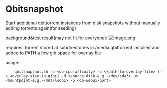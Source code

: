 # Qbitsnapshot
Start additional qbittorrent instances from disk snapshots without manually adding torrents again(for seeding)

background&test result(may not fit for everyone):
![image.png](https://i.loli.net/2020/08/03/tYveVgnPKoSl7XB.png)

requires:
    torrent stored at subdirectories in /media
    qbittorrent installed and added to PATH
    a few gib space for overlay file
    
usage:
```
    qbitsnapshot.sh -a <qb-cpu-affinity> -o </path-to-overlay-file> [-s <overlay-size-in-gib>] -d <source-disk-e.g.-/dev/sda3> -m <mountpoint-e.g.-/mnt/loop1> -p <qb-webui-port>
```
